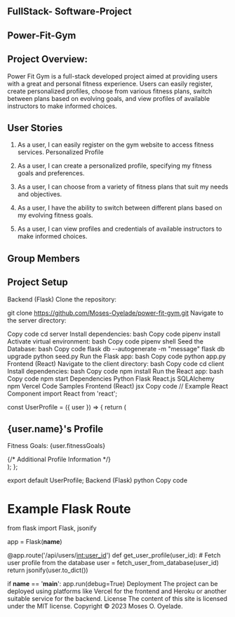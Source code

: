 ## FullStack- Software-Project
## Power-Fit-Gym

## Project Overview:
Power Fit Gym is a full-stack developed project aimed at providing users with a great and personal fitness experience. Users can easily register, create personalized profiles, choose from various fitness plans, switch between plans based on evolving goals, and view profiles of available instructors to make informed choices.

## User Stories

1. As a user, I can easily register on the gym website to access fitness services.
Personalized Profile

2. As a user, I can create a personalized profile, specifying my fitness goals and preferences.

3. As a user, I can choose from a variety of fitness plans that suit my needs and objectives.

4. As a user, I have the ability to switch between different plans based on my evolving fitness goals.

5. As a user, I can view profiles and credentials of available instructors to make informed choices.

## Group Members



## Project Setup
Backend (Flask)
Clone the repository:


git clone https://github.com/Moses-Oyelade/power-fit-gym.git
Navigate to the server directory:

Copy code
cd server
Install dependencies:
bash
Copy code
pipenv install
Activate virtual environment:
bash
Copy code
pipenv shell
Seed the Database:
bash
Copy code
flask db --autogenerate -m "message"
flask db upgrade
python seed.py
Run the Flask app:
bash
Copy code
python app.py
Frontend (React)
Navigate to the client directory:
bash
Copy code
cd client
Install dependencies:
bash
Copy code
npm install
Run the React app:
bash
Copy code
npm start
Dependencies
Python
Flask
React.js
SQLAlchemy
npm
Vercel
Code Samples
Frontend (React)
jsx
Copy code
// Example React Component
import React from 'react';

const UserProfile = ({ user }) => {
  return (
    <div>
      <h2>{user.name}'s Profile</h2>
      <p>Fitness Goals: {user.fitnessGoals}</p>
      {/* Additional Profile Information */}
    </div>
  );
};

export default UserProfile;
Backend (Flask)
python
Copy code
# Example Flask Route
from flask import Flask, jsonify

app = Flask(__name__)

@app.route('/api/users/<int:user_id>')
def get_user_profile(user_id):
    # Fetch user profile from the database
    user = fetch_user_from_database(user_id)
    return jsonify(user.to_dict())

if __name__ == '__main__':
    app.run(debug=True)
Deployment
The project can be deployed using platforms like Vercel for the frontend and Heroku or another suitable service for the backend.
License
The content of this site is licensed under the MIT license.
Copyright © 2023 Moses O. Oyelade.

